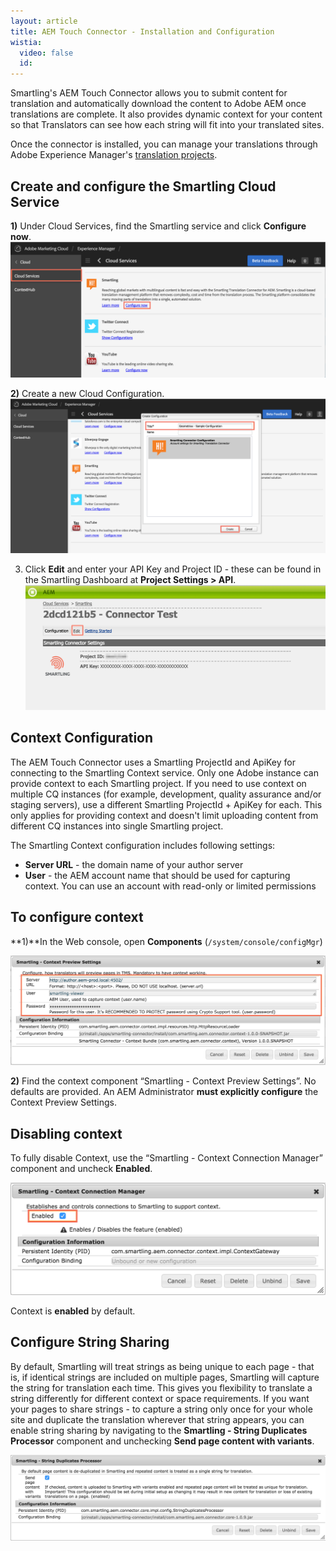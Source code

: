 ```yaml
---
layout: article
title: AEM Touch Connector - Installation and Configuration
wistia:
  video: false
  id:
---
```



Smartling's AEM Touch Connector allows you to submit content for translation and automatically download the content to Adobe AEM once translations are complete. It also provides dynamic context for your content so that Translators can see how each string will fit into your translated sites.

Once the connector is installed, you can manage your translations through Adobe Experience Manager's [translation projects](http://docs.adobe.com/docs/en/aem/6-1/administer/sites/translation.html).

## Create and configure the Smartling Cloud Service

**1)** Under Cloud Services, find the Smartling service and click **Configure now**.
<br>![](/uploads/versions/2015-05-18_04_04_32_pm---x----2220-954x---.png)

**2)** Create a new Cloud Configuration.
<br>![](/uploads/versions/2015-05-18_04_05_27_pm---x----2724-1336x---.png)

3) Click **Edit** and enter your API Key and Project ID - these can be found in the Smartling Dashboard at **Project Settings &gt; API**.
<br>![](/uploads/versions/2dcd121b5_-_connector_test---x----1648-688x---.png)

## Context Configuration

The AEM Touch Connector uses a Smartling ProjectId and ApiKey for connecting to the Smartling Context service. Only one Adobe instance can provide context to each Smartling project. If you need to use context on multiple CQ instances (for example, development, quality assurance and/or staging servers), use a different Smartling ProjectId + ApiKey for each. This only applies for providing context and doesn't limit uploading content from different CQ instances into single Smartling project.

The Smartling Context configuration includes following settings:

* **Server URL** - the domain name of your author server
* **User** - the AEM account name that should be used for capturing context. You can use an account with read-only or limited permissions


## To configure context

**1)**In the Web console, open **Components** (`/system/console/configMgr`)

![](/uploads/versions/9a86b7d2-fd52-11e4-846d-6c2fcf41673f---x----1662-580x---.png)

**2)** Find the context component “Smartling - Context Preview Settings”. No defaults are provided. An AEM Administrator **must explicitly configure** the Context Preview Settings.

## Disabling context

To fully disable Context, use the “Smartling - Context Connection Manager” component and uncheck **Enabled**.

![](/uploads/versions/945d38e2-e4eb-11e4-84ba-77e36cc1b8e5---x----1210-432x---.png)

Context is **enabled** by default.

## Configure String Sharing

By default, Smartling will treat strings as being unique to each page - that is, if identical strings are included on multiple pages, Smartling will capture the string for translation each time. This gives you flexibility to translate a string differently for different context or space requirements. If you want your pages to share strings - to capture a string only once for your whole site and duplicate the translation wherever that string appears, you can enable string sharing by navigating to the **Smartling - String Duplicates Processor** component and unchecking **Send page content with variants**.

![](/uploads/versions/3776b166-a017-11e5-8c10-6c2ae28db3de---x----1738-476x---.png)